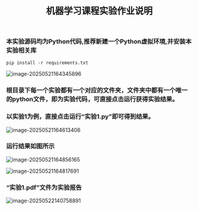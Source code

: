  <center><font size='5'><b>机器学习课程实验作业说明</b></font></center>

​				

### 本实验源码均为Python代码,推荐新建一个Python虚拟环境,并安装本实验相关库

```shell
pip install -r requirements.txt
```

<img src="C:\Users\13158\AppData\Roaming\Typora\typora-user-images\image-20250521164345896.png" alt="image-20250521164345896" style="zoom:100%;" />

### 根目录下每一个实验都有一个对应的文件夹，文件夹中都有一个唯一的python文件，即为实验代码，可直接点击运行获得实验结果。

### 以实验1为例，**直接点击运行“实验1.py”即可得到结果**。

![image-20250521164613406](C:\Users\13158\AppData\Roaming\Typora\typora-user-images\image-20250521164613406.png)

### 运行结果如图所示

![image-20250521164856165](C:\Users\13158\AppData\Roaming\Typora\typora-user-images\image-20250521164856165.png)

![image-20250521164817691](C:\Users\13158\AppData\Roaming\Typora\typora-user-images\image-20250521164817691.png)

### “实验1.pdf”文件为实验报告

![image-20250522140758891](C:\Users\13158\AppData\Roaming\Typora\typora-user-images\image-20250522140758891.png)